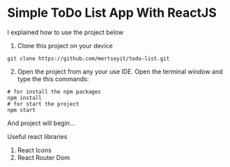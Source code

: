 # Simple ToDo List App With ReactJS

I explained how to use the project below

1. Clone this project on your device
```
git clone https://github.com/mertseyit/todo-list.git
```

2. Open the project from any your use IDE. Open the terminal window and type the this commands: 
```
# for install the npm packages
npm install
# for start the project
npm start
```

And project will begin... 

Useful react libraries

1. React Icons
2. React Router Dom


 
